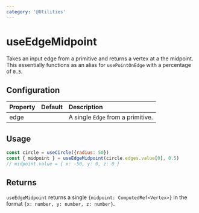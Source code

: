 ```yaml
---
category: '@Utilities'
---
```


# useEdgeMidpoint

Takes an input edge from a primitive and returns a vertex at a the midpoint. This essentially functions as an alias for `usePointOnEdge` with a percentage of `0.5`.

## Configuration

| Property   | Default | Description                      |
|:-----------|:--------|:---------------------------------|
| edge       |         | A single `Edge` from a primitive. |

## Usage

```js
const circle = useCircle({radius: 50})
const { midpoint } = useEdgeMidpoint(circle.edges.value[0], 0.5)
// midpoint.value = { x: -50, y: 0, z: 0 }
```

## Returns

`useEdgeMidpoint` returns a single `{midpoint: ComputedRef<Vertex>}` in the format `{x: number, y: number, z: number}`.
